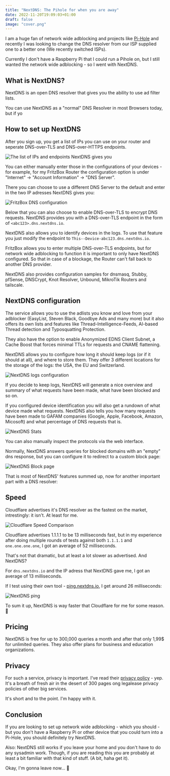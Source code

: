 ```yaml
---
title: "NextDNS: The Pihole for when you are away"
date: 2022-11-20T19:09:03+01:00
draft: false
image: "cover.png"
---
```

I am a huge fan of network wide adblocking and projects like [Pi-Hole](https://pi-hole.net/) and recently I was looking to change the DNS resolver from our ISP supplied one to a better one (We recently switched ISPs).

Currently I don't have a Raspberry Pi that I could run a Pihole on, but I still wanted the network wide adblocking - so I went with NextDNS.

## What is NextDNS?
NextDNS is an open DNS resolver that gives you the ability to use ad filter lists.

You can use NextDNS as a "normal" DNS Resolver in most Browsers today, but if yo

## How to set up NextDNS

After you sign up, you get a list of IPs you can use on your router and seperate DNS-over-TLS and DNS-over-HTTPS endpoints.

![The list of IPs and endpoints NextDNS gives you](configuration.png)

You can either manually enter those in the configurations of your devices - for example, for my FritzBox Router the configuration option is under "Internet" -> "Account Information" -> "DNS Server".

There you can choose to use a different DNS Server to the default and enter in the two IP adresses NextDNS gives you:

![FritzBox DNS configuration](dns-ip.png)

Below that you can also choose to enable DNS-over-TLS to encrypt DNS requests.
NextDNS provides you with a DNS-over-TLS endpoint in the form of ``<abc123>.dns.nextdns.io``.

NextDNS also allows you to identify devices in the logs. To use that feature you just modify the endpoint to ``This--Device-abc123.dns.nextdns.io``.

FritzBox allows you to enter multiple DNS-over-TLS endpoints, but for network wide adblocking to function it is important to only have NextDNS configured.
So that in case of a blockage, the Router can't fall back to another DNS provider.

NextDNS also provides configuration samples for dnsmasq, Stubby, pfSense, DNSCrypt, Knot Resolver, Unbound, MikroTik Routers and tailscale.

## NextDNS configuration
The service allows you to use the adlists you know and love from your adblocker (EasyList, Steven Black, Goodbye Ads and many more) but it also offers its own lists and features like Thread-Intelligence-Feeds, AI-based Thread detection and Typosquatting Protection.

They also have the option to enable Anonymized EDNS Client Subnet, a Cache Boost that forces minimal TTLs for requests and CNAME flattening.

NextDNS allows you to configure how long it should keep logs (or if it should at all), and where to store them. They offer 3 different locations for the storage of the logs: the USA, the EU and Switzerland.

![NextDNS logs configuration](logs-config.png)

If you decide to keep logs, NextDNS will generate a nice overview and summary of what requests have been made, what have been blocked and so on.

If you configured device identification you will also get a rundown of what device made what requests. NextDNS also tells you how many requests have been made to GAFAM companies (Google, Apple, Facebook, Amazon, Micosoft) and what percentage of DNS requests that is.

![NextDNS Stats](stats.png)

You can also manually inspect the protocols via the web interface.

Normally, NextDNS answers queries for blocked domains with an "empty" dns response, but you can configure it to redirect to a custom block page:

![NextDNS Block page](blocked.png)

That is most of NextDNS' features summed up, now for another important part with a DNS resolver:

## Speed
Cloudflare advertises it's DNS resolver as the fastest on the market, intrestingly: it isn't. At least for me.

![Cloudflare Speed Comparison](cloudflare-ad-speeds.png)

Cloudflare advertises 1.1.1.1 to be 13 milliseconds fast, but in my experience after doing multiple rounds of tests against both `1.1.1.1` and `one.one.one.one`, I got an average of 52 milliseconds.

That's not that dramatic, but at least a lot slower as advertised. And NextDNS?

For `dns.nextdns.io` and the IP adress that NextDNS gave me, I got an average of 13 milliseconds.

If I test using their own tool - [ping.nextdns.io](https://ping.nextdns.io), I get around 26 milliseconds:

![NextDNS ping](nextdns-ping.png)

To sum it up, NextDNS is way faster that Cloudflare for me for some reason. 🤔

## Pricing
NextDNS is free for up to 300,000 queries a month and after that only 1,99$ for unlimited queries.
They also offer plans for business and education organizations.

## Privacy
For such a service, privacy is important.
I've read their [privacy policy](https://nextdns.io/privacy) - yep. It's a breath of fresh air in the desert of 300 pages ong legalease privacy policies of other big services.

It's short and to the point.
I'm happy with it.

## Conclusion
If you are looking to set up network wide adblocking - which you should - but you don't have a Raspberry Pi or other device that you could turn into a Pi-Hole, you should definitely try NextDNS.

Also: NextDNS still works if you leave your home and you don't have to do any sysadmin work. Though, if you are reading this you are probably at least a bit familiar with that kind of stuff. (A bit, haha get it).

Okay, I'm gonna leave now... 🫠